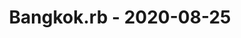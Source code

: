 ---
layout: post
title: Bangkok.rb - 2020-08-25
datetime: '2020-08-25T19:00:00+07:00'
name: Bangkok.rb
external_url: https://www.meetup.com/bangkok-rb/events/271788447/
online_event: false
year_month: 2020-08
---
